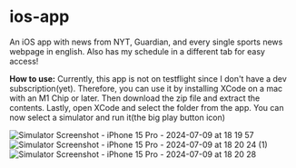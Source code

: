 # ios-app

An iOS app with news from NYT, Guardian, and every single sports news webpage in english. Also has my schedule in a different tab for easy access!

**How to use:** Currently, this app is not on testflight since I don't have a dev subscription(yet). Therefore, you can use it by installing XCode on a mac with an M1 Chip or later. Then download the zip file and extract the contents. Lastly, open XCode and select the folder from the app. You can now select a simulator and run it(the big play button icon)

![Simulator Screenshot - iPhone 15 Pro - 2024-07-09 at 18 19 57](https://github.com/ayaangrover/ios-app/assets/81063422/a703c6cd-2e08-4d5c-9bb8-31c0b1522f4f)
![Simulator Screenshot - iPhone 15 Pro - 2024-07-09 at 18 20 24 (1)](https://github.com/ayaangrover/ios-app/assets/81063422/e8fd2ed9-75ef-40ba-9f29-49ba3f705b2f)
![Simulator Screenshot - iPhone 15 Pro - 2024-07-09 at 18 20 28](https://github.com/ayaangrover/ios-app/assets/81063422/f54f1cfa-c024-491d-8a88-4d6d77204236)
